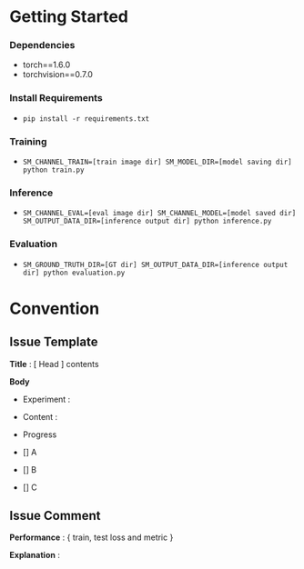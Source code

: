 # Getting Started    
### Dependencies
- torch==1.6.0
- torchvision==0.7.0                                                              

### Install Requirements
- `pip install -r requirements.txt`

### Training
- `SM_CHANNEL_TRAIN=[train image dir] SM_MODEL_DIR=[model saving dir] python train.py`

### Inference
- `SM_CHANNEL_EVAL=[eval image dir] SM_CHANNEL_MODEL=[model saved dir] SM_OUTPUT_DATA_DIR=[inference output dir] python inference.py`

### Evaluation
- `SM_GROUND_TRUTH_DIR=[GT dir] SM_OUTPUT_DATA_DIR=[inference output dir] python evaluation.py`




# Convention
## Issue Template
**Title** : [ Head ] contents

**Body**  
- Experiment  : 
- Content : 

- Progress
- [] A
- [] B
- [] C


## Issue Comment

**Performance** : { train, test loss and metric }

**Explanation** :
